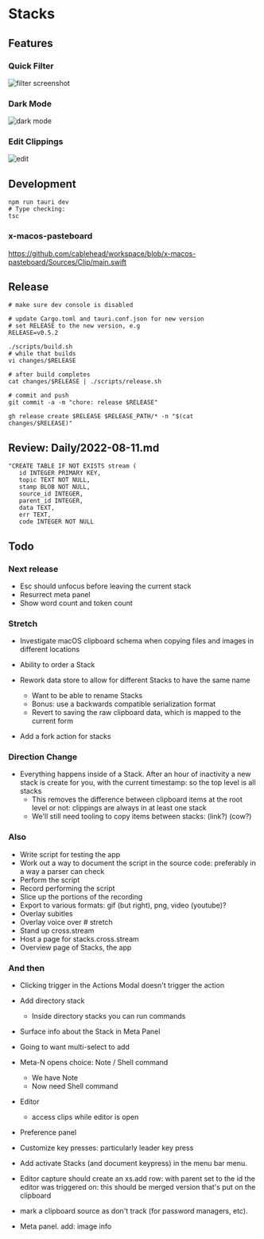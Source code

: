 # Stacks

## Features

### Quick Filter

![filter screenshot](./docs/screenshots/filter.webp)

### Dark Mode

![dark mode](./docs/screenshots/dark-mode.webp)

### Edit Clippings

![edit](./docs/screenshots/edit.webp)

## Development

```
npm run tauri dev
# Type checking:
tsc
```

### x-macos-pasteboard

https://github.com/cablehead/workspace/blob/x-macos-pasteboard/Sources/Clip/main.swift

## Release

```
# make sure dev console is disabled

# update Cargo.toml and tauri.conf.json for new version
# set RELEASE to the new version, e.g
RELEASE=v0.5.2

./scripts/build.sh
# while that builds
vi changes/$RELEASE

# after build completes
cat changes/$RELEASE | ./scripts/release.sh

# commit and push
git commit -a -m "chore: release $RELEASE"

gh release create $RELEASE $RELEASE_PATH/* -n "$(cat changes/$RELEASE)"
```

## Review: Daily/2022-08-11.md

```
"CREATE TABLE IF NOT EXISTS stream (
   id INTEGER PRIMARY KEY,
   topic TEXT NOT NULL,
   stamp BLOB NOT NULL,
   source_id INTEGER,
   parent_id INTEGER,
   data TEXT,
   err TEXT,
   code INTEGER NOT NULL
```

## Todo

### Next release

- Esc should unfocus before leaving the current stack
- Resurrect meta panel
- Show word count and token count

### Stretch

- Investigate macOS clipboard schema when copying files and images in different
  locations

- Ability to order a Stack

- Rework data store to allow for different Stacks to have the same name
    - Want to be able to rename Stacks
    - Bonus: use a backwards compatible serialization format
    - Revert to saving the raw clipboard data, which is mapped to the current
      form
- Add a fork action for stacks

### Direction Change

- Everything happens inside of a Stack. After an hour of inactivity a new
  stack is create for you, with the current timestamp: so the top level is all
  stacks
    - This removes the difference between clipboard items at the root level or
      not: clippings are always in at least one stack
    - We'll still need tooling to copy items between stacks: (link?) (cow?)

### Also

- Write script for testing the app
- Work out a way to document the script in the source code: preferably in a way
  a parser can check
- Perform the script
- Record performing the script
- Slice up the portions of the recording
- Export to various formats: gif (but right), png, video (youtube)?
- Overlay subitles
- Overlay voice over # stretch
- Stand up cross.stream
- Host a page for stacks.cross.stream
- Overview page of Stacks, the app

### And then

- Clicking trigger in the Actions Modal doesn't trigger the action

- Add directory stack
    - Inside directory stacks you can run commands

- Surface info about the Stack in Meta Panel

- Going to want multi-select to add

- Meta-N opens choice: Note / Shell command
    - We have Note
    - Now need Shell command

- Editor
    - access clips while editor is open

- Preference panel

- Customize key presses: particularly leader key press
- Add activate Stacks (and document keypress) in the menu bar menu.

- Editor capture should create an xs.add row: with parent set to the id the
  editor was triggered on: this should be merged version that's put on the
  clipboard

- mark a clipboard source as don't track (for password managers, etc).

- Meta panel. add: image info

